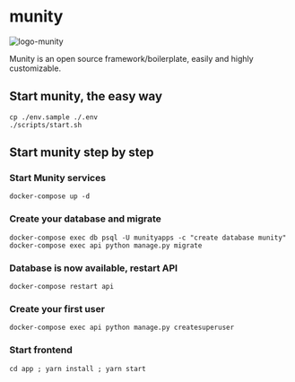 # munity
![logo-munity](./docs/logo.png)

Munity is an open source framework/boilerplate, easily and highly customizable.

## Start munity, the easy way
```
cp ./env.sample ./.env
./scripts/start.sh
```

## Start munity step by step

### Start Munity services
```
docker-compose up -d
```

### Create your database and migrate
```
docker-compose exec db psql -U munityapps -c "create database munity"
docker-compose exec api python manage.py migrate
```

### Database is now available, restart API
```
docker-compose restart api
```

### Create your first user
```
docker-compose exec api python manage.py createsuperuser
```

### Start frontend
```
cd app ; yarn install ; yarn start
```
